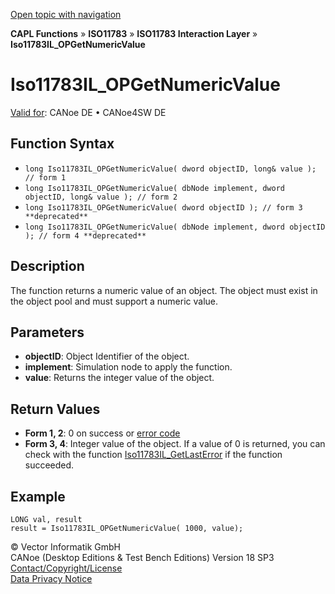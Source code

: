 [Open topic with navigation](../../../../../../CANoeDEFamily.htm#Topics/CAPLFunctions/ISO11783/ISOInteractionLayer/Functions/CAPLfunctionIso11783ILOPGetNumericValue.md)

**CAPL Functions** » **ISO11783** » **ISO11783 Interaction Layer** » **Iso11783IL_OPGetNumericValue**

# Iso11783IL_OPGetNumericValue

[Valid for](../../../../Shared/FeatureAvailability.md): CANoe DE • CANoe4SW DE

## Function Syntax

- `long Iso11783IL_OPGetNumericValue( dword objectID, long& value ); // form 1`
- `long Iso11783IL_OPGetNumericValue( dbNode implement, dword objectID, long& value ); // form 2`
- `long Iso11783IL_OPGetNumericValue( dword objectID ); // form 3 **deprecated**`
- `long Iso11783IL_OPGetNumericValue( dbNode implement, dword objectID ); // form 4 **deprecated**`

## Description

The function returns a numeric value of an object. The object must exist in the object pool and must support a numeric value.

## Parameters

- **objectID**: Object Identifier of the object.
- **implement**: Simulation node to apply the function.
- **value**: Returns the integer value of the object.

## Return Values

- **Form 1, 2**: 0 on success or [error code](../../../CAPLfunctionsISOj1939ErrorCodes.md)
- **Form 3, 4**: Integer value of the object. If a value of 0 is returned, you can check with the function [Iso11783IL_GetLastError](CAPLfunctionIso11783ILGetLastError.md) if the function succeeded.

## Example

```plaintext
LONG val, result
result = Iso11783IL_OPGetNumericValue( 1000, value);
```

© Vector Informatik GmbH  
CANoe (Desktop Editions & Test Bench Editions) Version 18 SP3  
[Contact/Copyright/License](../../../../Shared/ContactCopyrightLicense.md)  
[Data Privacy Notice](https://www.vector.com/int/en/company/get-info/privacy-policy/)